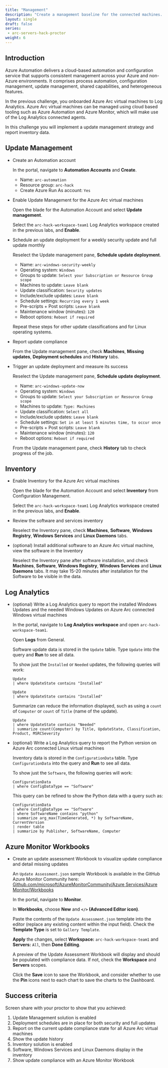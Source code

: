 ```yaml
---
title: "Management"
description: "Create a management baseline for the connected machines. Enable update management and inventory."
layout: single
draft: false
series:
 - arc-servers-hack-proctor
weight: 6
---
```


## Introduction

Azure Automation delivers a cloud-based automation and configuration service that supports consistent management across your Azure and non-Azure environments. It comprises process automation, configuration management, update management, shared capabilities, and heterogeneous features.

In the previous challenge, you onboarded Azure Arc virtual machines to Log Analytics. Azure Arc virtual machines can be managed using cloud based tooling such as Azure Automation and Azure Monitor, which will make use of the Log Analytics connected agents.

In this challenge you will implement a update management strategy and report inventory data.

## Update Management

* Create an Automation account

  In the portal, navigate to **Automation Accounts** and **Create**.
  
  * Name: `arc-automation`
  * Resource group: `arc-hack`
  * Create Azure Run As account: `Yes`

* Enable Update Management for the Azure Arc virtual machines

  Open the blade for the Automation Account and select **Update management**.
  
  Select the `arc-hack-workspace-team1` Log Analytics workspace created in the previous labs, and **Enable**.

* Schedule an update deployment for a weekly security update and full update monthly

  Reselect the Update management pane, **Schedule update deployment**.
  
  * Name: `arc-windows-security-weekly`
  * Operating system: `Windows`
  * Groups to update: `Select your Subscription or Resource Group scope`
  * Machines to update: `Leave blank`
  * Update classification: `Security updates`
  * Include/exclude updates: `Leave blank`
  * Schedule settings: `Recurring every 1 week`
  * Pre-scripts + Post scripts: `Leave blank`
  * Maintenance window (minutes): `120`
  * Reboot options: `Reboot if required`
  
  Repeat these steps for other update classifications and for Linux operating systems.

* Report update compliance

  From the Update management pane, check **Machines**, **Missing updates**, **Deployment schedules** and **History** tabs.

* Trigger an update deployment and measure its success

  Reselect the Update management pane, **Schedule update deployment**.
  
  * Name: `arc-windows-update-now`
  * Operating system: `Windows`
  * Groups to update: `Select your Subscription or Resource Group scope`
  * Machines to update: `Type: Machines`
  * Update classification: `Select all`
  * Include/exclude updates: `Leave blank`
  * Schedule settings: `Set in at least 5 minutes time, to occur once`
  * Pre-scripts + Post scripts: `Leave blank`
  * Maintenance window (minutes): `120`
  * Reboot options: `Reboot if required`
  
  From the Update management pane, check **History** tab to check progress of the job.

## Inventory

* Enable Inventory for the Azure Arc virtual machines

  Open the blade for the Automation Account and select **Inventory** from Configuration Management.
  
  Select the `arc-hack-workspace-team1` Log Analytics workspace created in the previous labs, and **Enable**.

* Review the software and services inventory

  Reselect the Inventory pane, check **Machines**, **Software**, **Windows Registry**, **Windows Services** and **Linux Daemons** tabs.

* (optional) Install additional software to an Azure Arc virtual machine, view the software in the Inventory

  Reselect the Inventory pane after software installation, and check **Machines**, **Software**, **Windows Registry**, **Windows Services** and **Linux Daemons** tabs. It may take 15-20 minutes after installation for the Software to be visible in the data.

## Log Analytics 

* (optional) Write a Log Analytics query to report the installed Windows Updates and the needed Windows Updates on Azure Arc connected Windows virtual machines

  In the portal, navigate to **Log Analytics workspace** and open `arc-hack-workspace-team1`.
  
  Open **Logs** from General.
  
  Software update data is stored in the `Update` table. Type `Update` into the query and **Run** to see all data.
  
  To show just the `Installed` or `Needed` updates, the following queries will work:
  
  ```Kusto
  Update
  | where UpdateState contains "Installed"
  ```
  
    ```Kusto
  Update
  | where UpdateState contains "Installed"
  ```
  
  Summarize can reduce the information displayed, such as using a `count` of `Computer` or `count` of `Title` (name of the update).
  
    ```Kusto
    Update
  | where UpdateState contains "Needed"
  | summarize count(Computer) by Title, UpdateState, Classification, Product, MSRCSeverity
    ```

* (optional) Write a Log Analytics query to report the Python version on Azure Arc connected Linux virtual machines


  Inventory data is stored in the `ConfigurationData` table. Type `ConfigurationData` into the query and **Run** to see all data.
  
  To show just the `Software`, the following queries will work:
  
  ```Kusto
  ConfigurationData
  | where ConfigDataType == "Software"
  ```
  
  This query can be refined to show the Python data with a query such as:

  ```kusto
  ConfigurationData
  | where ConfigDataType == "Software"
  | where SoftwareName contains "python"
  | summarize arg_max(TimeGenerated, *) by SoftwareName, CurrentVersion
  | render table
  | summarize by Publisher, SoftwareName, Computer
  ```

## Azure Monitor Workbooks

* Create an update assessment Workbook to visualize update compliance and detail missing updates

  An `Update Assessment.json` sample Workbook is available in the GitHub Azure Monitor Community here: [Github.com/microsoft/AzureMonitorCommunity/Azure Services/Azure Monitor/Workbooks](https://github.com/microsoft/AzureMonitorCommunity/blob/master/Azure%20Services/Azure%20Monitor/Workbooks/Update%20Assessment.json)
  
  In the portal, navigate to **Monitor**.
  
  In **Workbooks**, choose **New** and **`</>` (Advanced Editor icon)**.
  
  Paste the contents of the `Update Assessment.json` template into the editor (replace any existing content within the input field). Check the **Template Type** is set to `Gallery Template`.
  
  **Apply** the changes, select **Workspace:** `arc-hack-workspace-team1` and **Servers:** `All`, then **Done Editing**.
  
  A preview of the Update Assessment Workbook will display and should be populated with compliance data. If not, check the **Workspace** and **Servers** scopes.
  
  Click the **Save** icon to save the Workbook, and consider whether to use the **Pin** icons next to each chart to save the charts to the Dashboard.

## Success criteria

Screen share with your proctor to show that you achieved:

1. Update Management solution is enabled
1. Deployment schedules are in place for both security and full updates
1. Report on the current update compliance state for all Azure Arc virtual machines
1. Show the update history
1. Inventory solution is enabled
1. Software, Windows Services and Linux Daemons display in the inventory
1. Show update compliance with an Azure Monitor Workbook